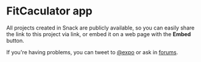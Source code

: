 # FitCaculator app

All projects created in Snack are publicly available, so you can easily share the link to this project via link, or embed it on a web page with the **Embed** button.

If you're having problems, you can tweet to [@expo](https://twitter.com/expo) or ask in [forums](https://forums.expo.io).